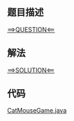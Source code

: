 ## 题目描述

[==>QUESTION<==](https://leetcode-cn.com/problems/cat-and-mouse/)

## 解法

[==>SOLUTION<==](https://leetcode-cn.com/problems/cat-and-mouse/solution/mao-he-lao-shu-by-leetcode-solution-444x/)

## 代码

[CatMouseGame.java](https://github.com/Marshal7cc/leetcode-java/blob/master/src/dp/CatMouseGame.java)

